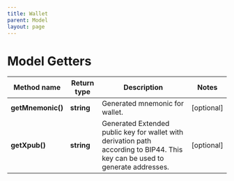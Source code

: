```yaml
---
title: Wallet
parent: Model
layout: page
---
```


# Model Getters

Method name | Return type | Description | Notes
------------ | ------------- | ------------- | -------------
**getMnemonic()** | **string** | Generated mnemonic for wallet. | [optional]
**getXpub()** | **string** | Generated Extended public key for wallet with derivation path according to BIP44. This key can be used to generate addresses. | [optional]

